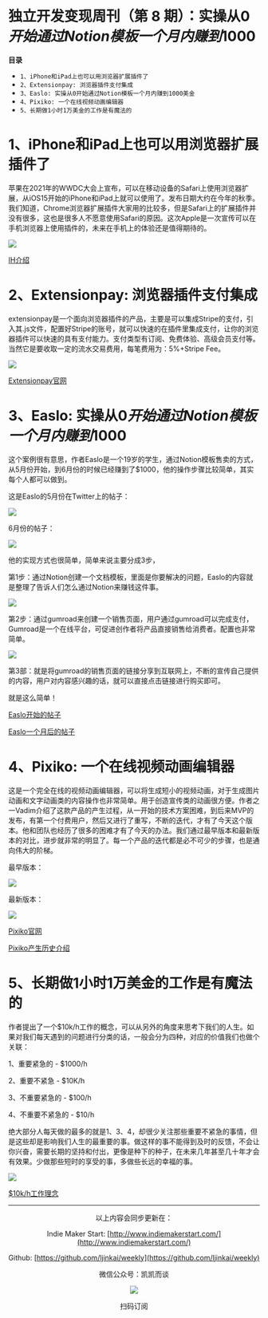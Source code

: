 # 独立开发变现周刊（第 8 期）：实操从$0开始通过Notion模板一个月内赚到$1000

**目录**

- `1、iPhone和iPad上也可以用浏览器扩展插件了`
- `2、Extensionpay: 浏览器插件支付集成`
- `3、Easlo: 实操从0开始通过Notion模板一个月内赚到1000美金`
- `4、Pixiko: 一个在线视频动画编辑器`
- `5、长期做1小时1万美金的工作是有魔法的`

# 1、iPhone和iPad上也可以用浏览器扩展插件了

苹果在2021年的WWDC大会上宣布，可以在移动设备的Safari上使用浏览器扩展，从iOS15开始的iPhone和iPad上就可以使用了。发布日期大约在今年的秋季。我们知道，Chrome浏览器扩展插件大家用的比较多，但是Safari上的扩展插件并没有很多，这也是很多人不愿意使用Safari的原因。这次Apple是一次宣传可以在手机浏览器上使用插件的，未来在手机上的体验还是值得期待的。

![](http://qiniu.gafata.com/2021-06-24-2106240.png?imageView2/2/w/600)

[IH介绍](https://www.indiehackers.com/post/acquisition-channel-opportunities-browser-extensions-facebook-log-in-tiktok-20e9444379)

# 2、Extensionpay: 浏览器插件支付集成

extensionpay是一个面向浏览器插件的产品，主要是可以集成Stripe的支付，引入其.js文件，配置好Stripe的账号，就可以快速的在插件里集成支付，让你的浏览器插件可以快速的具有支付能力。支付类型有订阅、免费体验、高级会员支付等。当然它是要收取一定的流水交易费用，每笔费用为：5%+Stripe Fee。

![](http://qiniu.gafata.com/2021-06-24-21062401.png?imageView2/2/w/600)

[Extensionpay官网](https://extensionpay.com/)

# 3、Easlo: 实操从$0开始通过Notion模板一个月内赚到$1000

这个案例很有意思，作者Easlo是一个19岁的学生，通过Notion模板售卖的方式，从5月份开始，到6月份的时候已经赚到了$1000，他的操作步骤比较简单，其实每个人都可以做到。

这是Easlo的5月份在Twitter上的帖子：

![](http://qiniu.gafata.com/2021-06-24-21062402.png?imageView2/2/w/600)

6月份的帖子：

![](http://qiniu.gafata.com/2021-06-24-21062403.png?imageView2/2/w/600)

他的实现方式也很简单，简单来说主要分成3步，

第1步：通过Notion创建一个文档模板，里面是你要解决的问题，Easlo的内容就是整理了告诉人们怎么通过Notion来赚钱这件事。

![](http://qiniu.gafata.com/2021-06-24-21062404.png?imageView2/2/w/600)

第2步：通过gumroad来创建一个销售页面，用户通过gumroad可以完成支付，Gumroad是一个在线平台，可促进创作者将产品直接销售给消费者。配置也非常简单。

![](http://qiniu.gafata.com/2021-06-24-21062405.png?imageView2/2/w/600)

第3部：就是将gumroad的销售页面的链接分享到互联网上，不断的宣传自己提供的内容，用户对内容感兴趣的话，就可以直接点击链接进行购买即可。

就是这么简单！

[Easlo开始的帖子](https://twitter.com/heyeaslo/status/1392301607652511744)

[Easlo一个月后的帖子](https://twitter.com/heyeaslo/status/1407322485914103809)

# 4、Pixiko: 一个在线视频动画编辑器

这是一个完全在线的视频动画编辑器，可以将生成短小的视频动画，对于生成图片动画和文字动画类的内容操作也非常简单。用于创造宣传类的动画很方便。作者之一Vadim介绍了这款产品的产生过程，从一开始的技术方案困难，到后来MVP的发布，有第一个付费用户，然后又进行了重写，不断的迭代，才有了今天这个版本。他和团队也经历了很多的困难才有了今天的办法。我们通过最早版本和最新版本的对比，进步就非常的明显了。每一个产品的迭代都是必不可少的步骤，也是通向伟大的阶梯。

最早版本：

![](http://qiniu.gafata.com/2021-06-24-21062406.png?imageView2/2/w/600)

最新版本：

![](http://qiniu.gafata.com/2021-06-24-21062407.png?imageView2/2/w/600)

[Pixiko官网](https://pixiko.com/)

[Pixiko产生历史介绍](https://pixiko.com/blog/the-online-video-editor-and-maker-that-could-a-brief-history-of-pixiko)

# 5、长期做1小时1万美金的工作是有魔法的

作者提出了一个$10k/h工作的概念，可以从另外的角度来思考下我们的人生。如果对我们每天遇到的问题进行分类的话，一般会分为四种，对应的价值我们也做个关联：

1、重要紧急的  - $1000/h

2、重要不紧急  - $10K/h

3、不重要紧急的  - $100/h

4、不重要不紧急的 - $10/h

绝大部分人每天做的最多的就是1、3、4，却很少关注那些重要不紧急的事情，但是这些却是影响我们人生的最重要的事。做这样的事不能得到及时的反馈，不会让你兴奋，需要长期的坚持和付出，更像是种下的种子，在未来几年甚至几十年才会有效果。少做那些短时的享受的事，多做些长远的幸福的事。

![](http://qiniu.gafata.com/2021-06-24-21062408.png?imageView2/2/w/600)

[$10k/h工作理念](https://radreads.co/10k-work/)

---
<center>
以上内容会同步更新在：

Indie Maker Start: [http://www.indiemakerstart.com/](http://www.indiemakerstart.com/)

Github: [https://github.com/ljinkai/weekly](https://github.com/ljinkai/weekly)

微信公众号：凯凯而谈


![](http://qiniu.gafata.com/2019-03-17-web-bear.jpg?imageView2/2/w/200)

扫码订阅
</center>